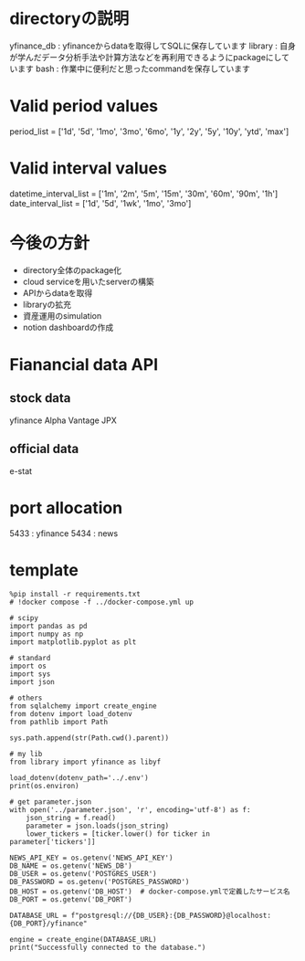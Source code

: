# directoryの説明
yfinance_db : yfinanceからdataを取得してSQLに保存しています
library : 自身が学んだデータ分析手法や計算方法などを再利用できるようにpackageにしています
bash : 作業中に便利だと思ったcommandを保存しています

# Valid period values
period_list = ['1d', '5d', '1mo', '3mo', '6mo', '1y', '2y', '5y', '10y', 'ytd', 'max']
# Valid interval values
datetime_interval_list = ['1m', '2m', '5m', '15m', '30m', '60m', '90m', '1h']
date_interval_list = ['1d', '5d', '1wk', '1mo', '3mo']

# 今後の方針
- directory全体のpackage化
- cloud serviceを用いたserverの構築
- APIからdataを取得
- libraryの拡充
- 資産運用のsimulation
- notion dashboardの作成

# Fianancial data API
## stock data
yfinance
Alpha Vantage
JPX

## official data
e-stat

# port allocation
5433 : yfinance
5434 : news

# template
    %pip install -r requirements.txt
    # !docker compose -f ../docker-compose.yml up

    # scipy
    import pandas as pd
    import numpy as np
    import matplotlib.pyplot as plt

    # standard
    import os
    import sys
    import json

    # others
    from sqlalchemy import create_engine
    from dotenv import load_dotenv
    from pathlib import Path

    sys.path.append(str(Path.cwd().parent))

    # my lib
    from library import yfinance as libyf

    load_dotenv(dotenv_path='../.env')
    print(os.environ)

    # get parameter.json
    with open('../parameter.json', 'r', encoding='utf-8') as f:
        json_string = f.read()
        parameter = json.loads(json_string)
        lower_tickers = [ticker.lower() for ticker in parameter['tickers']]

    NEWS_API_KEY = os.getenv('NEWS_API_KEY')
    DB_NAME = os.getenv('NEWS_DB')
    DB_USER = os.getenv('POSTGRES_USER')
    DB_PASSWORD = os.getenv('POSTGRES_PASSWORD')
    DB_HOST = os.getenv('DB_HOST')  # docker-compose.ymlで定義したサービス名
    DB_PORT = os.getenv('DB_PORT')

    DATABASE_URL = f"postgresql://{DB_USER}:{DB_PASSWORD}@localhost:{DB_PORT}/yfinance"

    engine = create_engine(DATABASE_URL) 
    print("Successfully connected to the database.")